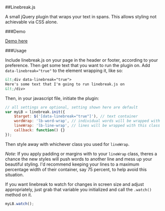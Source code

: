 ##Linebreak.js

A small jQuery plugin that wraps your text in spans. This allows styling not achievable via CSS alone.

###Demo

[Demo here](http://honiballweb.com/linebreak)

###Usage

Include linebreak.js on your page in the header or footer, according to your preference. Then get some text that you want to run the plugin on. Add `data-linebreak="true"` to the element wrapping it, like so:

```html
&lt;div data-linebreak="true">
Here's some text that I'm going to run linebreak.js on
&lt;/div>
```

Then, in your javascript file, initiate the plugin:

```javascript
// all settings are optional, setting shown here are default
var myLB = linebreak.init({
	$target: $('[data-linebreak="true"]'), // text container
	wordWrap: 'lb-word-wrap', // individual words will be wrapped with this class
	lineWrap: 'lb-line-wrap', // lines will be wrapped with this class
	callback: function() {}
});
```

Then style away with whichever class you used for `lineWrap`.

*Note:* If you apply padding or margins with to your `lineWrap` class, theres a chance the new styles will push words to another line and mess up your beautiful styling. I'd recommend keeping your lines to a maximum percentage width of their container, say 75 percent, to help avoid this situation.

If you want linebreak to watch for changes in screen size and adjust appropriately, just grab that variable you initialized and call the `.watch()` method on it.

```javascript
myLB.watch();
```